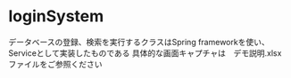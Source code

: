 # loginSystem
データベースの登録、検索を実行するクラスはSpring frameworkを使い、Serviceとして実装したものである
具体的な画面キャプチャは　デモ説明.xlsx　ファイルをご参照ください
